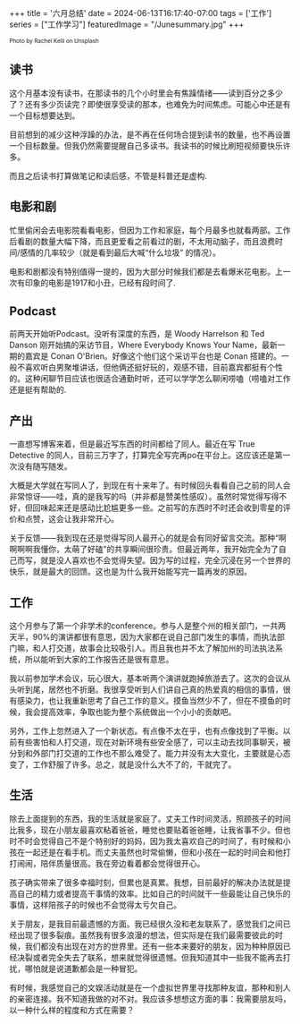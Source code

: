 +++
title = '六月总结'
date = 2024-06-13T16:17:40-07:00
tags = ['工作']
series = ["工作学习"]
featuredImage = "/Junesummary.jpg"
+++

<p style="font-size:10px;">Photo by Rachel Kelli on Unsplash</p>

  
 ## 读书
   这个月基本没有读书，在那读书的几个小时里会有焦躁情绪——读到百分之多少了？还有多少页读完？即使很享受读的那本，也难免为时间焦虑。可能心中还是有一个目标想要达到。

   目前想到的减少这种浮躁的办法，是不再在任何场合提到读书的数量，也不再设置一个目标数量。但我仍然需要提醒自己多读书。我读书的时候比刷短视频要快乐许多。<!--more-->

   而且之后读书打算做笔记和读后感，不管是科普还是虚构. 

## 电影和剧
   忙里偷闲会去电影院看看电影，但因为工作和家庭，每个月最多也就看两部。工作后看剧的数量大幅下降，而且更爱看之前看过的剧，不太用动脑子，而且浪费时间/感情的几率较少（就是看到最后大喊“什么垃圾” 的情况）。

   电影和剧都没有特别值得一提的，因为大部分时候我们都是去看爆米花电影。上一次有印象的电影是1917和小丑，已经有段时间了. 

## Podcast
  前两天开始听Podcast。没听有深度的东西，是 Woody Harrelson 和 Ted Danson 刚开始搞的采访节目，Where Everybody Knows Your Name，最新一期的嘉宾是 Conan O'Brien。好像这个他们这个采访平台也是 Conan 搭建的。一般不喜欢听白男聚堆讲话，但他俩还挺好玩的，观感不错，目前嘉宾都挺有个性的。这种闲聊节目应该也很适合通勤时听，还可以学学怎么聊闲唠嗑（唠嗑对工作还是挺有帮助的.

## 产出
   一直想写博客来着，但是最近写东西的时间都给了同人。最近在写 True Detective 的同人，目前三万字了，打算完全写完再po在平台上。这应该还是第一次没有随写随发。

   大概是大学就在写同人了，到现在有十来年了。有时候回头看看自己之前的同人会非常惊讶——哇，真的是我写的吗（并非都是赞美性感叹）。虽然时常觉得写得不好，但回味起来还是感动比尬尴更多一些。之前写的东西时不时还会收到零星的评价和点赞，这会让我非常开心。

   关于反馈——我到现在还是觉得写同人最开心的就是会有同好留言交流。那种“啊啊啊啊我懂你，太萌了好磕”的共享瞬间很珍贵。但最近两年，我开始完全为了自己而写，就是没人喜欢也不会觉得失望。因为写的过程，完全沉浸在另一个世界的快乐，就是最大的回馈。这也是为什么我开始能写完一篇再发的原因。

## 工作
   这个月参与了第一个非学术的conference。参与人是整个州的相关部门，一共两天半，90%的演讲都很有意思，因为大家都在说自己部门发生的事情，而执法部门嘛，和人打交道，故事会比较吸引人。而且我也并不太了解加州的司法执法系统，所以能听到大家的工作报告还是很有意思。
   
   我以前参加学术会议，玩心很大，基本听两个演讲就跑掉旅游去了。这次的会议从头听到尾，居然也不折磨。我很享受听到人们讲自己真的热爱真的相信的事情，很有感染力，也让我重新思考了自己工作的意义。摸鱼当然少不了，但在不摸鱼的时候，我会提高效率，争取也能为整个系统做出一个小小的贡献吧。

   另外，工作上忽然进入了一个新状态。有点像不太在乎，也有点像找到了平衡。以前有些害怕和人打交道，现在对新环境有些安全感了，可以主动去找同事聊天，被分到和外部门打交道的工作也不那么难受了。能力并没有太大变化，主要就是心态变了，工作舒服了许多。总之，就是没什么大不了的，干就完了。

## 生活
   除去上面提到的东西，我的生活就是家庭了。丈夫工作时间灵活，照顾孩子的时间比我多，现在小朋友最喜欢粘着爸爸，睡觉也要贴着爸爸睡，让我省事不少。但也时不时会觉得自己不是个特别好的妈妈，因为我太喜欢自己的时间了，有时候和小孩在一起还是在看手机。而丈夫虽然也时常偷懒，但和小孩在一起的时间会和他打打闹闹，陪伴质量很高。我在旁边看着都会觉得很开心。

   孩子确实带来了很多幸福时刻，但累也是真累。我想，目前最好的解决办法就是提高自己的精力或者提高干事情的效率。比如自己的时间就干一些最能让自己快乐的事情，这样陪孩子的时候也不会觉得太亏欠自己。

   关于朋友，是我目前最遗憾的方面。我已经很久没和老友联系了，感觉我们之间已经出现了很多裂痕。虽然我有很多浪漫的想法，但实际是在我们最需要彼此的时候，我们都没有出现在对方的世界里。还有一些本来要好的朋友，因为种种原因已经决裂或者完全失去了联系，想来就觉得很遗憾。但我知道其中一些我不能再去打扰，哪怕就是说道歉都会是一种冒犯。
   
   有时候，我感觉自己的文娱活动就是在一个虚拟世界里寻找那种友谊，那种和别人的亲密连接。我不知道我做的对不对。我应该多想想这方面的事：我需要朋友吗，以一种什么样的程度和方式在需要？
   
   

